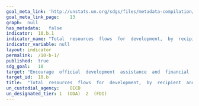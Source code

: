 ```yaml
---	
goal_meta_link:	'http://unstats.un.org/sdgs/files/metadata-compilation/Metadata-Goal-10.pdf'
goal_meta_link_page:	13
graph:	null
has_metadata:	false
indicator:	10.b.1
indicator_name:	"Total  resources  flows  for  development,  by  recipient  and  donor  countries  and  type  of  flow  (e.g.  official  development  assistance,  foreign  direct  investment  and  other  flows)"
indicator_variable:	null
layout:	indicator
permalink:	/10-b-1/
published:	true  
sdg_goal:	10
target:	"Encourage  official  development  assistance  and  financial  flows,  including  foreign  direct  investment,  to  States  where  the  need  is  greatest,  in  particular  least  developed  countries,  African  countries,  Small  Island  developing  States  and  landlocked  developing  countries,  in  accordance  with  their  national  plans  and  programmes."
target_id:	10.b
title:	"Total  resources  flows  for  development,  by  recipient  and  donor  countries  and  type  of  flow  (e.g.  official  development  assistance,  foreign  direct  investment  and  other  flows)"
un_custodial_agency:	OECD
un_designated_tier:	1  (ODA)  2  (FDI)
---	
```

